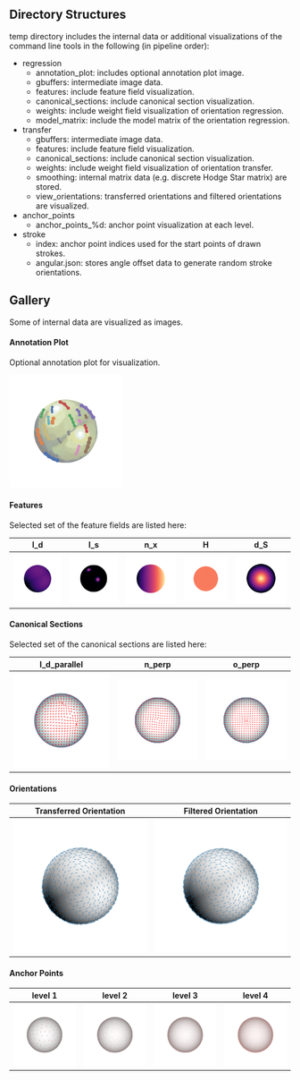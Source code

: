 ## Directory Structures

temp directory includes the internal data or additional visualizations of the command line tools in the following (in pipeline order):

- regression
  - annotation_plot: includes optional annotation plot image.
  - gbuffers: intermediate image data.
  - features: include feature field visualization. 
  - canonical_sections: include canonical section visualization.
  - weights: include weight field visualization of orientation regression.
  - model_matrix: include the model matrix of the orientation regression.
- transfer
  - gbuffers: intermediate image data.
  - features: include feature field visualization. 
  - canonical_sections: include canonical section visualization.
  - weights: include weight field visualization of orientation transfer.
  - smoothing: internal matrix data (e.g. discrete Hodge Star matrix) are stored.
  - view_orientations: transferred orientations and filtered orientations are visualized.
- anchor_points
  - anchor_points_%d: anchor point visualization at each level.
- stroke
  - index: anchor point indices used for the start points of drawn strokes.
  - angular.json: stores angle offset data to generate random stroke orientations.

## Gallery

Some of internal data are visualized as images.

#### Annotation Plot

Optional annotation plot for visualization.

<img src="regression/annotation_plot/annotation_plot_000.png" alt="annotation plot" width="40%">

#### Features

Selected set of the feature fields are listed here:

|  I_d  |  I_s  | n_x | H | d_S |
| ---- | ---- | ---- | ---- | ---- |
|  ![Id](regression/features/I_d/I_d_000.png)  | ![Is](regression/features/I_s/I_s_000.png)   | ![N_x](regression/features/N_x/N_x_000.png)  | ![H](regression/features/H/H_000.png)  | ![d_S](regression/features/D_S/D_S_000.png)  |

#### Canonical Sections

Selected set of the canonical sections are listed here:

|  I_d_parallel  |  n_perp |  o_perp |
| ---- | ---- | ---- |
|  ![I_d_parallel](regression/canonical_sections/I_d_parallel/I_d_parallel_000.png)   | ![n_perp](regression/canonical_sections/n_perp/n_perp_000.png)  | ![o_perp](regression/canonical_sections/o_perp/o_perp_000.png)  |

#### Orientations

|  Transferred Orientation  |  Filtered Orientation | 
| ---- | ---- | 
|  ![transferred orientation](transfer/view_orientations/orientation/orientation_001.png)   | ![filtered orientation](transfer/view_orientations/smooth_orientation/smooth_orientation_001.png)   | 

#### Anchor Points

|  level 1  |  level 2 |  level 3 | level 4 |
| ---- | ---- | ---- | ---- |
|  ![level 1](anchor_points/anchor_points_1/anchor_points_1_001.png)   | ![level 2](anchor_points/anchor_points_2/anchor_points_2_001.png)   | ![level 3](anchor_points/anchor_points_3/anchor_points_3_001.png)   | ![level 4](anchor_points/anchor_points_4/anchor_points_4_001.png)   |